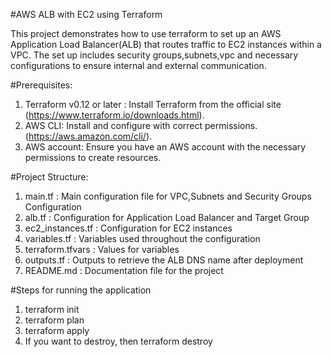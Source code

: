 #AWS ALB with EC2 using Terraform

This project demonstrates how to use terraform to set up an AWS Application Load Balancer(ALB) that routes traffic to EC2 instances within a VPC. The set up includes security groups,subnets,vpc and necessary configurations to ensure internal and external communication.

#Prerequisites:
1) Terraform v0.12 or later : Install Terraform from the official site (https://www.terraform.io/downloads.html).
2) AWS CLI: Install and configure with correct permissions. (https://aws.amazon.com/cli/).
3) AWS account: Ensure you have an AWS account with the necessary permissions to create resources.

#Project Structure:
1) main.tf : Main configuration file for VPC,Subnets and Security Groups Configuration
2) alb.tf : Configuration for Application Load Balancer and Target Group
3) ec2_instances.tf : Configuration for EC2 instances
4) variables.tf : Variables used throughout the configuration
5) terraform.tfvars : Values for variables
6) outputs.tf : Outputs to retrieve the ALB DNS name after deployment
7) README.md : Documentation file for the project

#Steps for running the application
1) terraform init
2) terraform plan
3) terraform apply
4) If you want to destroy, then terraform destroy
